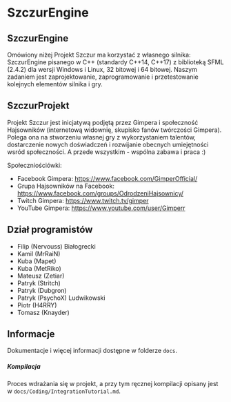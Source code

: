 
SzczurEngine
============



SzczurEngine
------------

Omówiony niżej Projekt Szczur ma korzystać z własnego silnika: SzczurEngine pisanego w C++ (standardy C++14, C++17) z biblioteką SFML (2.4.2) dla wersji Windows i Linux, 32 bitowej i 64 bitowej. Naszym zadaniem jest zaprojektowanie, zaprogramowanie i przetestowanie kolejnych elementów silnika i gry. 




SzczurProjekt
-------------

Projekt Szczur jest inicjatywą podjętą przez Gimpera i społeczność Hajsowników (internetową widownię, skupisko fanów twórczości Gimpera). Polega ona na stworzeniu własnej gry z wykorzystaniem talentów, dostarczenie nowych doświadczeń i rozwijanie obecnych umiejętności wsród społeczności. A przede wszystkim - wspólna zabawa i praca :)

Społeczniościówki:
	
- Facebook Gimpera: https://www.facebook.com/GimperOfficial/
- Grupa Hajsowników na Facebook: https://www.facebook.com/groups/OdrodzeniHajsownicy/
- Twitch Gimpera: https://www.twitch.tv/gimper
- YouTube Gimpera: https://www.youtube.com/user/Gimperr



Dział programistów
------------------

* Filip (Nervouss) Białogrecki
* Kamil (MrRaiN)
* Kuba (Mapet)
* Kuba (MetRiko)
* Mateusz (Zetiar)
* Patryk (Stritch)
* Patryk (Dubgron)
* Patryk (PsychoX) Ludwikowski
* Piotr (H4RRY)
* Tomasz (Knayder)



Informacje
----------

Dokumentacje i więcej informacji dostępne w folderze `docs`.

##### Kompilacja

Proces wdrażania się w projekt, a przy tym ręcznej kompilacji opisany jest w `docs/Coding/IntegrationTutorial.md`.



